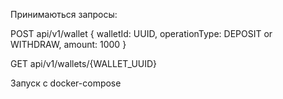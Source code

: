 Принимаються запросы:

POST api/v1/wallet
{
walletId: UUID,
operationType: DEPOSIT or WITHDRAW,
amount: 1000
}

GET api/v1/wallets/{WALLET_UUID}


Запуск с docker-compose
